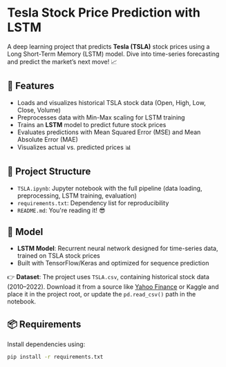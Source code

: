 # Tesla Stock Price Prediction with LSTM

A deep learning project that predicts **Tesla (TSLA)** stock prices using a Long Short-Term Memory (LSTM) model. Dive into time-series forecasting and predict the market’s next move! 📈

## 🚀 Features
- Loads and visualizes historical TSLA stock data (Open, High, Low, Close, Volume)
- Preprocesses data with Min-Max scaling for LSTM training
- Trains an **LSTM** model to predict future stock prices
- Evaluates predictions with Mean Squared Error (MSE) and Mean Absolute Error (MAE)
- Visualizes actual vs. predicted prices 📊

## 📂 Project Structure
- `TSLA.ipynb`: Jupyter notebook with the full pipeline (data loading, preprocessing, LSTM training, evaluation)
- `requirements.txt`: Dependency list for reproducibility
- `README.md`: You're reading it! 😎

## 🧠 Model
- **LSTM Model**: Recurrent neural network designed for time-series data, trained on TSLA stock prices
- Built with TensorFlow/Keras and optimized for sequence prediction

👉 **Dataset**: The project uses `TSLA.csv`, containing historical stock data (2010–2022). Download it from a source like [Yahoo Finance](https://finance.yahoo.com/quote/TSLA/history/) or Kaggle and place it in the project root, or update the `pd.read_csv()` path in the notebook.

## 📦 Requirements
Install dependencies using:
```bash
pip install -r requirements.txt
